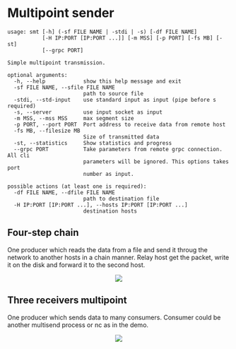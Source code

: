 # Multipoint sender

```
usage: smt [-h] (-sf FILE NAME | -stdi | -s) [-df FILE NAME]
           [-H IP:PORT [IP:PORT ...]] [-m MSS] [-p PORT] [-fs MB] [-st]
           [--grpc PORT]

Simple multipoint transmission.

optional arguments:
  -h, --help            show this help message and exit
  -sf FILE NAME, --sfile FILE NAME
                        path to source file
  -stdi, --std-input    use standard input as input (pipe before s required)
  -s, --server          use input socket as input
  -m MSS, --mss MSS     max segment size
  -p PORT, --port PORT  Port address to receive data from remote host
  -fs MB, --filesize MB
                        Size of transmitted data
  -st, --statistics     Show statistics and progress
  --grpc PORT           Take parameters from remote grpc connection. All cli
                        parameters will be ignored. This options takes port
                        number as input.

possible actions (at least one is required):
  -df FILE NAME, --dfile FILE NAME
                        path to destination file
  -H IP:PORT [IP:PORT ...], --hosts IP:PORT [IP:PORT ...]
                        destination hosts
```

## Four-step chain
One producer which reads the data from a file and send it throug the network to another hosts in a chain manner. Relay host get the packet, write it on the disk and forward it to the second host.  

<p align="center">
    <img src="https://mntw.github.io/multipoint-sender/demo-chain.svg">
</p>

## Three receivers multipoint
One producer which sends data to many consumers. Consumer could be another multisend process or nc as in the demo.
<p align="center">
    <img src="https://mntw.github.io/multipoint-sender/demo-multipoint.svg">
</p>
